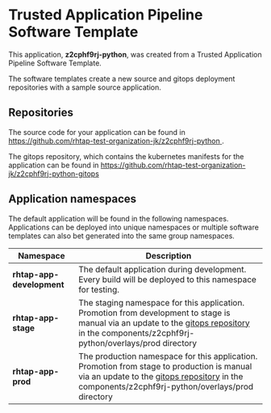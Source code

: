 # Trusted Application Pipeline Software Template

This application, **z2cphf9rj-python**, was created from a Trusted Application Pipeline Software Template.

The software templates create a new source and gitops deployment repositories with a sample source application. 

## Repositories

The source code for your application can be found in [https://github.com/rhtap-test-organization-jk/z2cphf9rj-python ](https://github.com/rhtap-test-organization-jk/z2cphf9rj-python ).
 
The gitops repository, which contains the kubernetes manifests for the application can be found in 
[https://github.com/rhtap-test-organization-jk/z2cphf9rj-python-gitops ](https://github.com/rhtap-test-organization-jk/z2cphf9rj-python-gitops ) 

## Application namespaces 

The default application will be found in the following namespaces. Applications can be deployed into unique namespaces or multiple software templates can also bet generated into the same group namespaces.  

|  Namespace   |  Description   |  
| -------- | -------- |   
| **rhtap-app-development** | The default application during development. Every build will be deployed to this namespace for testing. | 
| **rhtap-app-stage** | The staging namespace for this application. Promotion from development to stage is manual via an update to the [gitops repository](https://github.com/rhtap-test-organization-jk/z2cphf9rj-python-gitops ) in the components/z2cphf9rj-python/overlays/prod directory |  
| **rhtap-app-prod** | The production namespace for this application. Promotion from stage to production is manual via an update to the [gitops repository](https://github.com/rhtap-test-organization-jk/z2cphf9rj-python-gitops ) in the components/z2cphf9rj-python/overlays/prod directory | 